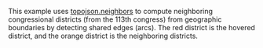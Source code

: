 This example uses [topojson.neighbors](https://github.com/mbostock/topojson/wiki/API-Reference#wiki-neighbors) to compute neighboring congressional districts (from the 113th congress) from geographic boundaries by detecting shared edges (arcs). The red district is the hovered district, and the orange district is the neighboring districts.